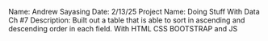 Name: Andrew Sayasing
Date: 2/13/25
Project Name: Doing Stuff With Data Ch #7
Description: Built out a table that is able to sort in ascending and descending order in each field. With HTML CSS BOOTSTRAP and JS


